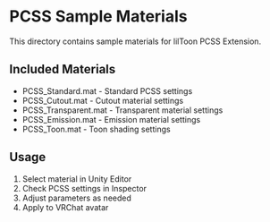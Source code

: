 ﻿# PCSS Sample Materials

This directory contains sample materials for lilToon PCSS Extension.

## Included Materials

- PCSS_Standard.mat - Standard PCSS settings
- PCSS_Cutout.mat - Cutout material settings
- PCSS_Transparent.mat - Transparent material settings
- PCSS_Emission.mat - Emission material settings
- PCSS_Toon.mat - Toon shading settings

## Usage

1. Select material in Unity Editor
2. Check PCSS settings in Inspector
3. Adjust parameters as needed
4. Apply to VRChat avatar


